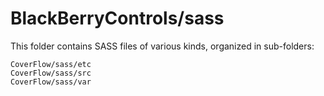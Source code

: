 # BlackBerryControls/sass

This folder contains SASS files of various kinds, organized in sub-folders:

    CoverFlow/sass/etc
    CoverFlow/sass/src
    CoverFlow/sass/var
